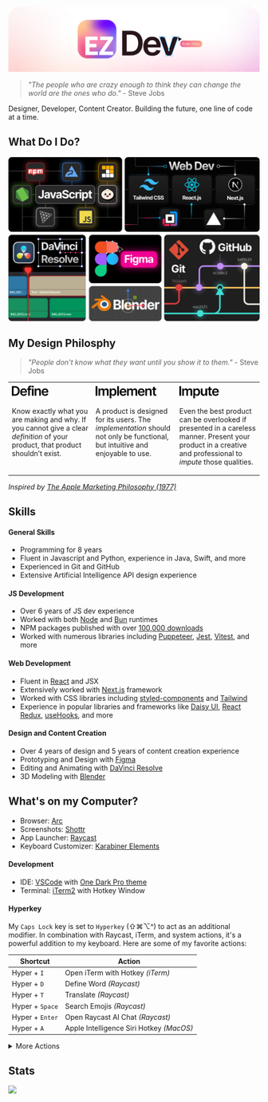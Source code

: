 <picture>
  <source media="(prefers-color-scheme: dark)" srcset="./banner/ezdevBannerDark.png">
  <img alt="Text changing depending on mode. Light: 'So light!' Dark: 'So dark!'" src="./banner/ezdevBannerLight.png">
</picture>

> _"The people who are crazy enough to think they can change the world are the ones who do."_ \- Steve Jobs

Designer, Developer, Content Creator. Building the future, one line of code at a time.

## What Do I Do?

<img alt="EvanZhouDev Banner" src="./skillBento.png">

## My Design Philosphy

> _"People don't know what they want until you show it to them."_ \- Steve Jobs

<table>
  <tr>
    <td valign="top" align="left" width="33%">
      <picture>
        <source media="(prefers-color-scheme: dark)" srcset="./designPhilosophyHeaders/define_dark.png">
        <img alt="Text changing depending on mode. Light: 'So light!' Dark: 'So dark!'" src="./designPhilosophyHeaders/define.png" height="30">
      </picture>
      <p>Know exactly what you are making and why. If you cannot give a clear <i>definition</i> of your product, that product shouldn’t exist.</p>
    </td>
    <td valign="top" align="left" width="33%">
      <picture>
        <source media="(prefers-color-scheme: dark)" srcset="./designPhilosophyHeaders/implement_dark.png">
        <img alt="Text changing depending on mode. Light: 'So light!' Dark: 'So dark!'" src="./designPhilosophyHeaders/implement.png" height="30">
      </picture>
      <p>A product is designed for its users. The <i>implementation</i> should not only be functional, but intuitive and enjoyable to use.</p>
    </td>
    <td valign="top" align="left" width="33%">
      <picture>
        <source media="(prefers-color-scheme: dark)" srcset="./designPhilosophyHeaders/impute_dark.png">
        <img alt="Text changing depending on mode. Light: 'So light!' Dark: 'So dark!'" src="./designPhilosophyHeaders/impute.png" height="30">
      </picture>
      <p>Even the best product can be overlooked if presented in a careless manner. Present your product in a creative and professional to <i>impute</i> those qualities.</p>
    </td>
  </tr>
</table>

_Inspired by [The Apple Marketing Philosophy (1977)](https://www.customerengagementinsider.com/digital-strategy/articles/what-we-can-learn-apple-marketing-philosophy)_

## Skills

#### General Skills

- Programming for 8 years
- Fluent in Javascript and Python, experience in Java, Swift, and more
- Experienced in Git and GitHub
- Extensive Artificial Intelligence API design experience

#### JS Development

- Over 6 years of JS dev experience
- Worked with both [Node](https://nodejs.org/en) and [Bun](https://bun.sh/) runtimes
- NPM packages published with over [100,000 downloads](https://npm-stat.com/charts.html?author=evanzhoudev&from=2020-01-01)
- Worked with numerous libraries including [Puppeteer](https://pptr.dev/), [Jest](https://jestjs.io/), [Vitest](https://vitest.dev/), and more

#### Web Development

- Fluent in [React](https://vitest.dev/) and JSX
- Extensively worked with [Next.js](https://nextjs.org/) framework
- Worked with CSS libraries including [styled-components](https://styled-components.com/) and [Tailwind](https://tailwindcss.com/)
- Experience in popular libraries and frameworks like [Daisy UI](https://daisyui.com/), [React Redux](https://react-redux.js.org/), [useHooks](https://usehooks.com/), and more

#### Design and Content Creation

- Over 4 years of design and 5 years of content creation experience
- Prototyping and Design with [Figma](https://www.figma.com/)
- Editing and Animating with [DaVinci Resolve](https://www.blackmagicdesign.com/products/davinciresolve)
- 3D Modeling with [Blender](https://www.blender.org/)

## What's on my Computer?

- Browser: [Arc](https://arc.net/)
- Screenshots: [Shottr](https://shottr.cc/)
- App Launcher: [Raycast](https://www.raycast.com/)
- Keyboard Customizer: [Karabiner Elements](https://karabiner-elements.pqrs.org/)

#### Development

- IDE: [VSCode](https://code.visualstudio.com/) with [One Dark Pro theme](https://marketplace.visualstudio.com/items?itemName=zhuangtongfa.Material-theme)
- Terminal: [iTerm2](https://iterm2.com/) with Hotkey Window

#### Hyperkey

My `Caps Lock` key is set to `Hyperkey` (⇧⌘⌥^) to act as an additional modifier. In combination with Raycast, iTerm, and system actions, it's a powerful addition to my keyboard. Here are some of my favorite actions:

| Shortcut        | Action                                   |
| --------------- | ---------------------------------------- |
| Hyper + `I`     | Open iTerm with Hotkey _(iTerm)_         |
| Hyper + `D`     | Define Word _(Raycast)_                  |
| Hyper + `T`     | Translate _(Raycast)_                    |
| Hyper + `Space` | Search Emojis _(Raycast)_                |
| Hyper + `Enter` | Open Raycast AI Chat _(Raycast)_         |
| Hyper + `A`     | Apple Intelligence Siri Hotkey _(MacOS)_ |

<details>
  <summary>More Actions</summary>

| Shortcut    | Action                                                         |
| ----------- | -------------------------------------------------------------- |
| Hyper + `←` | Resize window to Left Half _(Raycast)_                         |
| Hyper + `→` | Resize window to Right Half _(Raycast)_                        |
| Hyper + `↑` | Maximize window to Upmost scale _(Raycast)_                    |
| Hyper + `↓` | Fullscreen Active App _(Raycast)_                              |
| Hyper + `C` | Browse Coding Projects _(Raycast)_                             |
| Hyper + `P` | Remaps to ^P _(Karabiner Elements)_                            |
| Hyper + `N` | Remaps to ^N _(Karabiner Elements)_                            |
| Hyper + `L` | Locate Files with File Search _(Raycast)_                      |
| Hyper + `[` | Create Reminder _(Raycast)_                                    |
| Hyper + `]` | Browser Reminders _(Raycast)_                                  |
| Hyper + `3` | Screenshot Screen and copy to Clipboard _(Mac Screenshot App)_ |
| Hyper + `4` | Screenshot Area and copy to Clipboard _(Mac Screenshot App)_   |
| Hyper + `S` | Scrolling Screenshot _(Shottr)_                                |
| Hyper + `O` | OCR Capture _(Shottr)_                                         |

</details>

## Stats

![](http://github-profile-summary-cards.vercel.app/api/cards/profile-details?username=EvanZhouDev&theme=github)

